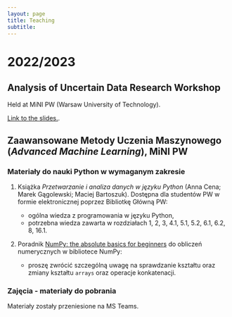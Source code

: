```yaml
---
layout: page
title: Teaching
subtitle: 
---
```


# 2022/2023

## Analysis of Uncertain Data Research Workshop

Held at MiNI PW (Warsaw University of Technology).

<a href="/pdfs/warsztaty-mini-fuzzy-clustering.pdf" class="image fit" target="_blank">Link to the slides.</a>.

## Zaawansowane Metody Uczenia Maszynowego (*Advanced Machine Learning*), MiNI PW

### Materiały do nauki Python w wymaganym zakresie

1. Książka *Przetwarzanie i analiza danych w języku Python* (Anna Cena; Marek Gągolewski; Maciej Bartoszuk).
Dostępna dla studentów PW w formie elektronicznej poprzez Bibliotkę Główną PW:
    - ogólna wiedza z programowania w języku Python,
    - potrzebna wiedza zawarta w rozdziałach 1, 2, 3, 4.1, 5.1, 5.2, 6.1, 6.2, 8, 16.1.

2. Poradnik [NumPy: the absolute basics for beginners](https://numpy.org/doc/stable/user/absolute_beginners.html)
do obliczeń numerycznych w bibliotece NumPy:
    - proszę zwrócić szczególną uwagę na sprawdzanie kształtu oraz zmiany kształtu `arrays` oraz operacje konkatenacji.

### Zajęcia - materiały do pobrania

Materiały zostały przeniesione na MS Teams.

<!-- Kliknij, aby pobrać notebook.

 <table>
  <tr>
    <th>ID</th>
    <th>data</th>
    <th>Wersja na zajęcia</th>
    <th>Wersja z rozwiązaniami</th>
  </tr>
  <tr>
    <td>1</td>
    <td>2022-02-23</td>
    <td><a href="/zmum/lab-01-pl-student.ipynb" class="image fit" target="_blank">lab-01-pl-student.ipynb</a></td>
    <td><a href="/zmum/lab-01-pl-rozwiazania.ipynb" class="image fit" target="_blank">lab-01-pl-rozwiazania.ipynb</a></td>
  </tr>
  <tr>
    <td>.</td>
    <td>2022-03-02</td>
    <td>odwołane - do odrobienia</td>
    <td>odwołane - do odrobienia</td>
  </tr>
  <tr>
    <td>2</td>
    <td>2022-03-09</td>
    <td><a href="/zmum/lab-02-pl-student.ipynb" class="image fit" target="_blank">lab-02-pl-student.ipynb</a></td>
    <td><a href="/zmum/lab-02-pl-rozwiazania.ipynb" class="image fit" target="_blank">lab-02-pl-rozwiazania.ipynb</a></td>
  </tr>  
  <tr>
    <td>3</td>
    <td>2022-03-16</td>
    <td>
      <ul>
        <li>
          <a href="/zmum/lab-03-pl-student.ipynb" class="image fit" target="_blank">lab-03-pl-student.ipynb</a>
        </li>
        <li>
          <a href="/zmum/lab-03-pl-slides-v2.pdf" class="image fit" target="_blank">lab-03-pl-slides-v2.pdf</a>
        </li>
      </ul>
    </td>
    <td><a href="/zmum/lab-03-pl-rozwiazania.ipynb" class="image fit" target="_blank">lab-03-pl-rozwiazania.ipynb</a></td>
  </tr>    
  <tr>
    <td>4</td>
    <td>2022-03-23</td>
    <td><a href="/zmum/lab-04-pl-student.ipynb" class="image fit" target="_blank">lab-04-pl-student.ipynb</a></td>
    <td>niedostępne</td>
  </tr>    
  <tr>
    <td>5</td>
    <td>2022-03-30</td>
    <td>
      <ul>
        <li>
          <a href="/zmum/lab-05-pl-student.ipynb" class="image fit" target="_blank">lab-05-pl-student.ipynb</a>
        </li>
        <li>
          <a href="/zmum/lab-05-pl-student-kont.ipynb" class="image fit" target="_blank">lab-05-pl-student-kont.ipynb</a>
        </li>
      </ul>
    </td>
    <td>niedostępne</td>
  </tr>
  <tr>
    <td>6</td>
    <td>2022-04-06</td>
    <td>
      <ul>
        <li>
          <a href="/zmum/lab-06-pl-zadanie.pdf" class="image fit" target="_blank">lab-06-pl-zadanie.pdf</a>
        </li>
        <li>
          <a href="/zmum/lab-06-pl-student.R" class="image fit" target="_blank">lab-06-pl-student.R</a>
        </li>
      </ul>
    </td>
    <td>niedostępne</td>
  </tr>     
  <tr>
    <td>7</td>
    <td>2022-04-13</td>
    <td><a href="/zmum/lab-07-pl-student.ipynb" class="image fit" target="_blank">lab-07-pl-student.ipynb</a></td>
    <td>niedostępne</td>
  </tr>      
</table> 


### Projekty

* <a href="/zmum/ZMUM_mini_projekt_1.pdf" class="image fit" target="_blank">Mini-projekt 1 [10 pkt]</a>, -->
